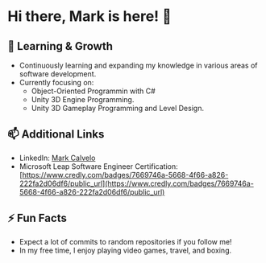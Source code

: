 # Hi there, Mark is here! 👋


## 🌱 Learning & Growth
- Continuously learning and expanding my knowledge in various areas of software development.
- Currently focusing on:
  - Object-Oriented Programmin with C#
  - Unity 3D Engine Programming.
  - Unity 3D Gameplay Programming and Level Design.


## 📫 Additional Links
- LinkedIn: [Mark Calvelo](https://www.linkedin.com/in/mark-calvelo/)
- Microsoft Leap Software Engineer Certification: [https://www.credly.com/badges/7669746a-5668-4f66-a826-222fa2d06df6/public_url](https://www.credly.com/badges/7669746a-5668-4f66-a826-222fa2d06df6/public_url)

## ⚡ Fun Facts
- Expect a lot of commits to random repositories if you follow me!
- In my free time, I enjoy playing video games, travel, and boxing.
